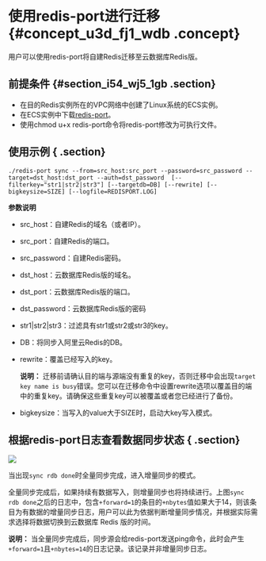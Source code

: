 # 使用redis-port进行迁移 {#concept_u3d_fj1_wdb .concept}

用户可以使用redis-port将自建Redis迁移至云数据库Redis版。

## 前提条件 {#section_i54_wj5_1gb .section}

-   在目的Redis实例所在的VPC网络中创建了Linux系统的ECS实例。
-   在ECS实例中下载[redis-port](http://docs-aliyun.cn-hangzhou.oss.aliyun-inc.com/assets/attach/85829/cn_zh/1533199526614/redis-port%282%29?spm=a2c4g.11186623.2.10.1b5447ceE6Wtwt)。
-   使用chmod u+x redis-port命令将redis-port修改为可执行文件。

## 使用示例 { .section}

```
./redis-port sync --from=src_host:src_port --password=src_password --target=dst_host:dst_port --auth=dst_password  [--filterkey="str1|str2|str3"] [--targetdb=DB] [--rewrite] [--bigkeysize=SIZE] [--logfile=REDISPORT.LOG]
```

**参数说明**

-   src\_host：自建Redis的域名（或者IP）。
-   src\_port：自建Redis的端口。
-   src\_password：自建Redis密码。
-   dst\_host：云数据库Redis版的域名。
-   dst\_port：云数据库Redis版的端口。
-   dst\_password：云数据库Redis版的密码
-   str1|str2|str3：过滤具有str1或str2或str3的key。
-   DB：将同步入阿里云Redis的DB。
-   rewrite：覆盖已经写入的key。

    **说明：** 迁移前请确认目的端与源端没有重复的key，否则迁移中会出现`target key name is busy`错误。您可以在迁移命令中设置rewrite选项以覆盖目的端中的重复key。请确保这些重复key可以被覆盖或者您已经进行了备份。

-   bigkeysize：当写入的value大于SIZE时，启动大key写入模式。

## 根据redis-port日志查看数据同步状态 { .section}

![](http://static-aliyun-doc.oss-cn-hangzhou.aliyuncs.com/assets/img/3157/15505558582803_zh-CN.png)

当出现`sync rdb done`时全量同步完成，进入增量同步的模式。

全量同步完成后，如果持续有数据写入，则增量同步也将持续进行。上图`sync rdb done`之后的日志中，包含`+forward=1`的条目的`+nbytes`值如果大于14，则该条目为有数据的增量同步日志，用户可以此为依据判断增量同步情况，并根据实际需求选择将数据切换到云数据库 Redis 版的时间。

**说明：** 当全量同步完成后，同步源会给redis-port发送ping命令，此时会产生`+forward=1`且`+nbytes=14`的日志记录。该记录并非增量同步日志。

